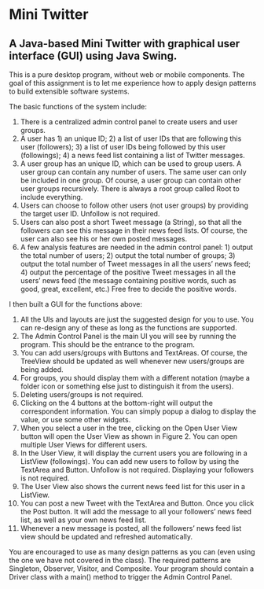 # Mini Twitter

## A Java-based Mini Twitter with graphical user interface (GUI) using Java Swing. 

This is a pure desktop program, without web or mobile components. The goal of this assignment is to let me experience how to apply design
patterns to build extensible software systems.

The basic functions of the system include:
1. There is a centralized admin control panel to create users and user groups.
2. A user has 1) an unique ID; 2) a list of user IDs that are following this user (followers); 3)
a list of user IDs being followed by this user (followings); 4) a news feed list containing a
list of Twitter messages.
3. A user group has an unique ID, which can be used to group users. A user group can
contain any number of users. The same user can only be included in one group. Of
course, a user group can contain other user groups recursively. There is always a root
group called Root to include everything.
4. Users can choose to follow other users (not user groups) by providing the target user ID.
Unfollow is not required.
5. Users can also post a short Tweet message (a String), so that all the followers can see
this message in their news feed lists. Of course, the user can also see his or her own
posted messages.
6. A few analysis features are needed in the admin control panel: 1) output the total
number of users; 2) output the total number of groups; 3) output the total number of
Tweet messages in all the users’ news feed; 4) output the percentage of the positive
Tweet messages in all the users’ news feed (the message containing positive words,
such as good, great, excellent, etc.) Free free to decide the positive words.

I then built a GUI for the functions above:
1. All the UIs and layouts are just the suggested design for you to use. You can re-design
any of these as long as the functions are supported.
2. The Admin Control Panel is the main UI you will see by running the program. This should
be the entrance to the program.
3. You can add users/groups with Buttons and TextAreas. Of course, the TreeView should
be updated as well whenever new users/groups are being added.
4. For groups, you should display them with a different notation (maybe a folder icon or
something else just to distinguish it from the users).
5. Deleting users/groups is not required.
6. Clicking on the 4 buttons at the bottom-right will output the correspondent information.
You can simply popup a dialog to display the value, or use some other widgets.
7. When you select a user in the tree, clicking on the Open User View button will open the
User View as shown in Figure 2. You can open multiple User Views for different users.
8. In the User View, it will display the current users you are following in a ListView
(followings). You can add new users to follow by using the TextArea and Button.
Unfollow is not required. Displaying your followers is not required.
9. The User View also shows the current news feed list for this user in a ListView.
10. You can post a new Tweet with the TextArea and Button. Once you click the Post button.
It will add the message to all your followers’ news feed list, as well as your own news
feed list.
11. Whenever a new message is posted, all the followers’ news feed list view should be
updated and refreshed automatically.


You are encouraged to use as many design patterns as you can (even using the one we have
not covered in the class). The required patterns are Singleton, Observer, Visitor, and
Composite.
Your program should contain a Driver class with a main() method to trigger the Admin Control
Panel.
